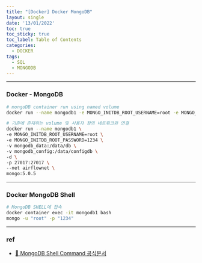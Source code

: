 ```yaml
---
title: "[Docker] Docker MongoDB"
layout: single
date: '13/01/2022'
toc: true
toc_sticky: true
toc_label: Table of Contents
categories:
  - DOCKER
tags:
  - SQL
  - MONGODB
---
```


---
### Docker - MongoDB

```bash
# mongoDB container run using named volume
docker run --name mongodb1 -e MONGO_INITDB_ROOT_USERNAME=root -e MONGO_INITDB_ROOT_PASSWORD=1234 -v mongo_data:/data/db -d -p 27017:27017 mongo:5.0.5

# 기존에 존재하는 volume 및 사용자 정의 네트워크와 연결
docker run --name mongodb1 \
-e MONGO_INITDB_ROOT_USERNAME=root \
-e MONGO_INITDB_ROOT_PASSWORD=1234 \
-v mongodb_data:/data/db \
-v mongodb_config:/data/configdb \
-d \
-p 27017:27017 \
--net airflownet \
mongo:5.0.5
```
---

### Docker MongoDB Shell

```bash
# MongoDB SHELL에 접속
docker container exec -it mongodb1 bash
mongo -u "root" -p "1234"
```
---

### ref
* [🔗 MongoDB Shell Command 공식문서](https://docs.mongodb.com/manual/reference/mongo-shell/#command-helpers)
